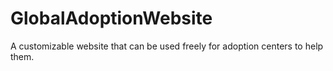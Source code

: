 # GlobalAdoptionWebsite
A customizable website that can be used freely for adoption centers to help them.
